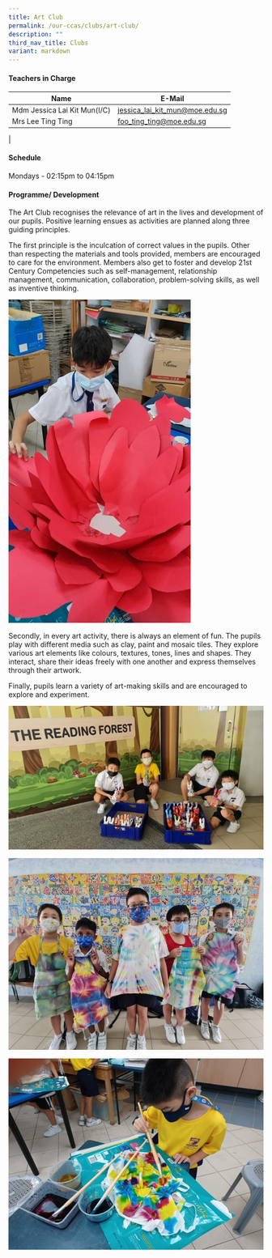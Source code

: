 ```yaml
---
title: Art Club
permalink: /our-ccas/clubs/art-club/
description: ""
third_nav_title: Clubs
variant: markdown
---
```

#### **Teachers in Charge**

| Name | E-Mail|
| -------- | -------- | 
|	Mdm Jessica Lai Kit Mun(I/C) 	|[jessica_lai_kit_mun@moe.edu.sg](mailto:jessica_lai_kit_mun@moe.edu.sg)|		
|	Mrs Lee Ting Ting 	|[foo_ting_ting@moe.edu.sg](mailto:foo_ting_ting@moe.edu.sg)|		
|
		

#### **Schedule**

Mondays - 02:15pm to 04:15pm

#### **Programme/ Development**


The Art Club recognises the relevance of art in the lives and development of our pupils. Positive learning ensues as activities are planned along three guiding principles.

The first principle is the inculcation of correct values in the pupils. Other than respecting the materials and tools provided, members are encouraged to care for the environment. Members also get to foster and develop 21st Century Competencies such as self-management, relationship management, communication, collaboration, problem-solving skills, as well as inventive thinking.

![](/images/art%20club%203.jpg)

Secondly, in every art activity, there is always an element of fun. The pupils play with different media such as clay, paint and mosaic tiles. They explore various art elements like colours, textures, tones, lines and shapes. They interact, share their ideas freely with one another and express themselves through their artwork.
  
Finally, pupils learn a variety of art-making skills and are encouraged to explore and experiment.

![](/images/art%20club%204.jpg)

![](/images/art%20club.jpg)

![](/images/art%20club%202.jpg)